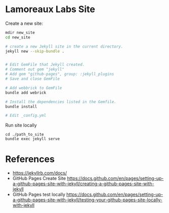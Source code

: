 # Lamoreaux Labs Site

Create a new site:
```bash
mdir new_site
cd new_site

# create a new Jekyll site in the current directory.
jekyll new --skip-bundle .


# Edit GemFile that Jekyll created.
# Comment out gem "jekyll"
# Add gem "github-pages", group: :jekyll_plugins
# Save and close GemFile

# Add webbrick to GemFile
bundle add webrick

# Install the dependencies listed in the Gemfile.
bundle install

# Edit _config.yml
```

Run site locally
```
cd ./path_to_site
bundle exec jekyll serve
```

# References
* https://jekyllrb.com/docs/
* GitHub Pages Create Site https://docs.github.com/en/pages/setting-up-a-github-pages-site-with-jekyll/creating-a-github-pages-site-with-jekyll
* GitHub Pages test locally https://docs.github.com/en/pages/setting-up-a-github-pages-site-with-jekyll/testing-your-github-pages-site-locally-with-jekyll